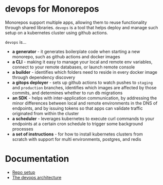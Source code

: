 # devops for Monorepos

Monorepos support multiple apps, allowing them to reuse functionality through shared libraries. `devops` is a tool that helps deploy and manage such setup on a kubernetes cluster using github actions. 

`devops` is...
- **a generator** - it generates boilerplate code when starting a new monorepo, such as github actions and docker images
- **a CLI** - making it easy to manage your local and remote env variables, connect to your remote databases, or launch remote console
- **a builder** - identifies which folders need to reside in every docker image through dependency discovery
- **a gitops deployer** - sets up github actions to watch pushes to `staging` and `production` branches, identifies which images are affected by those commits, and determines whether to run db migrations
- **an SDK** - helps with inter-application communication, by addressing the minor differences between local and remote environments in the DNS of endpoints, and by issuing tokens so that apps can validate traffic originated from within the cluster
- **a scheduler** - leverages kubernetes to execute curl commands to your endpoints at a certain cron schedule to trigger some background processes
- **a set of instructions** - for how to install kubernetes clusters from scratch with support for multi environments, postgres, and redis

# Documentation

- [Repo setup](./docs/RepoSetup.md)
- [The devops architecture](./docs/Architecture.md)
